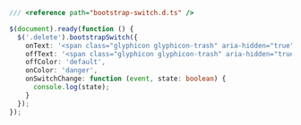 ﻿```TypeScript
/// <reference path="bootstrap-switch.d.ts" /> 

$(document).ready(function () {
  $('.delete').bootstrapSwitch({
    onText: '<span class="glyphicon glyphicon-trash" aria-hidden="true"></span>',
    offText: '<span class="glyphicon glyphicon-trash" aria-hidden="true"></span>',
    offColor: 'default',
    onColor: 'danger',
    onSwitchChange: function (event, state: boolean) {
      console.log(state);
    }
  });
});
```